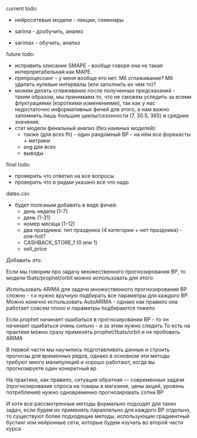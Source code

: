 current todo:
- нейросетевые модели - лекции, семинары

- sarima - дообучить, анализ
- sarimax - обучить, анализ

future todo:
- исправить описание SMAPE - вообще говоря она не такая интерпретабельная как MAPE.
- препроцессинг - у меня вообще его нет. Мб сглаживание? Мб удалить нулевые интервалы (или заполнить их чем то)?
- можем делать сглаживание после полученных предсказаний - таким образом, мы принимаем то, что не сможем уследить за всеми флуктуациями (короткими изменениями), так как у нас недостаточно информативных фичей для этого, а нам важно запомнить лишь большие циклы/сезонности (7, 30.5, 365) и средние значения.
- стат модели финальный анализ (без наивных моделей):
    - также (для всех fh) - один рандомный ВР - на нём все форекасты + метрики
    - avg для всех
    - выводы

final todo:
* проверить что ответил на все вопросы
* проверить что в ридми указано всё что надо

dates.csv
* будет полезным добавить в виде фичей:
    * день недели (1-7)
    * день (1-31)
    * номер месяца (1-12)
    * два праздника: тип праздника (4 категории + нет праздника) - one-hot?
    * CASHBACK_STORE_1 (0 или 1)
    * sell_price



Добавить это:

Если мы говорим про задачу множественного прогнозирования ВР, то модели tbats/prophet/orbit можно использовать для этого

Использовать ARIMA для задачи множественного прогнозирования ВР сложно - т.к нужно вручную подбирать все параметры для каждого ВР. Можно конечно использовать AutoARIMA - однако как правило она работает совсем плохо и параметры подбираются тяжело

Если prophet начинает ошибаться в прогнозировании ВР - то он начинает ошибаться очень сильно - и за этим нужно следить
То есть на практике можно сразу применять prophet/tbats/orbit и не пробовать ARIMA


В первой части мы научились подготавливать данные и строить прогнозы для временных рядов, однако в основном эти методы требуют много манипуляций и хорошо работают, когда вы прогнозируете один конкретный вр

На практике, как правило, ситуация обратная — современные задачи (прогнозирование спроса на товары в магазине, цены акций, уровень потребления) нужно одновременно прогнозировать сотни ВР

И хотя все рассмотренные методы формально подходят для таких задач, если будем их применять параллельно для каждого ВР отдельно, то существуют более подходящие методы, использующие градиентный бустинг или нейронные сети, которые будем изучать во второй части курса